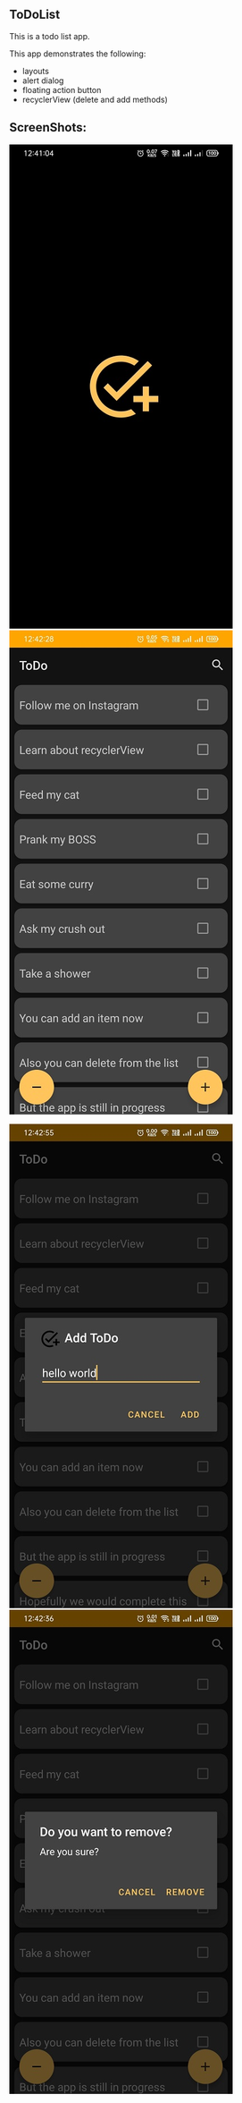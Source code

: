 ## ToDoList
This is a todo list app.

This app demonstrates the following:
+ layouts
+ alert dialog
+ floating action button
+ recyclerView (delete and add methods)

## ScreenShots:

![](screenshots/splash_screen.jpg)   ![](screenshots/home_screen.jpg)

![](screenshots/add_dialog.jpg)   ![](screenshots/delete_dialog.jpg)